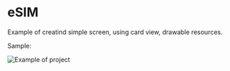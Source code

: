 # eSIM
Example of creatind simple screen, using card view, drawable resources.

Sample: 

![Example of project](https://gifyu.com/image/nJT6)
